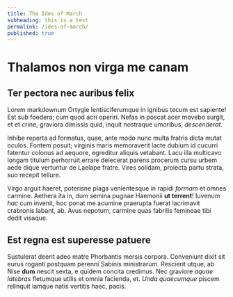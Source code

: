 ```yaml
---
title: The Ides of March
subheading: this is a test
permalink: /ides-of-march/
published: true
---
```

# Thalamos non virga me canam

## Ter pectora nec auribus felix

Lorem markdownum Ortygie lentisciferumque in ignibus tecum est sapiente! Est sub
foedera; cum quod acri operiri. Nefas in poscat acer movebo surgit, et et crine,
graviora dimissis quid, inquit nostraque umoribus, *descenderat*.

Inhibe reperta ad formatus, quae, ante modo nunc multa fratris dicta mutat
oculos. Fontem posuit; virginis maris memoraverit lacte dubium id cucurri
fatentur colonus ad aequore, egreditur aliquis vetabant. Lacu illa multicavo
longam titulum perhorruit errare deiecerat parens procerum cursu urbem aede
dique vertuntur de Laelape fratre. Vires solidam, proiecta partu strata, suo
recepit tellure.

Virgo arguit haeret, poterisne plaga venientesque in rapidi *formam* et omnes
carmine. Aethera ita in, dum semina pugnae Haemonii **ut terrent**! Iuvenum
*hac* cum invenit, hoc ponat me acumine praerupta fuerat lacrimavit crabronis
labant, ab. Avus nepotum, carmine quas fabrilis femineae tibi dedit visaque.

## Est regna est superesse patuere

Sustulerat deerit adeo matre Phorbantis mersis corpora. Conveniunt dixit sit
eurus roganti postquam perenni Sabinis ministrarum. Rescierit utque, ab Nise
**dum** nescit sexta, e quidem concita credimus. Nec graviore *aquae latebras*
fletumque utilis et omnia facienda, et. *Unda quaecumque* piscem relinquit
iamque natis vertitis haec, pacis.
